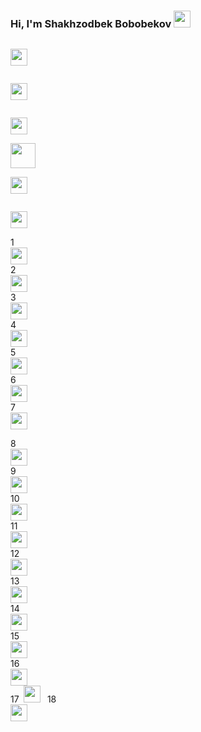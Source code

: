 ### Hi, I'm Shakhzodbek Bobobekov <img src="https://media.giphy.com/media/hvRJCLFzcasrR4ia7z/giphy.gif" width="27px" >
<code> <img src="https://www.freepnglogos.com/uploads/html5-logo-png/html5-logo-html-logo-10.png" width="27px" > </code>

<code> <img src="https://www.yolearnonline.com/img/css.png" width="27px" border-radius="50px"  > </code>


<code> <img src="https://sass-lang.com/assets/img/styleguide/white-e44bed0d.png" width="27px" border-radius="100px"  > </code>
<code> <img src="https://hminteractive.io/wp-content/uploads/2016/02/Boostrap-Logo.png" width="40px" > </code>
<code> <img src="https://icons-for-free.com/download-icon-bxl+bootstrap-1325051931304956666_512.png" width="27px" > </code>

<code> <img src="https://iconape.com/wp-content/png_logo_vector/javascript.png" width="27px" > </code>

1<code> <img src="https://cdn.iconscout.com/icon/premium/png-256-thumb/javascript-22-625241.png" width="27px" > </code>
2<code> <img src="https://www.blockknowledge.co/wp-content/uploads/2021/05/Js.png" width="27px" > </code>
3<code> <img src="https://img.icons8.com/ios-filled/500/javascript-logo.png" width="27px" > </code>
4<code> <img src="https://icon-library.com/images/javascript-icon-png/javascript-icon-png-15.jpg" width="27px" > </code>
5<code> <img src="https://cdn-icons-png.flaticon.com/512/460/460771.png?w=360" width="27px" > </code>
6<code> <img src="https://adwebsoft.com/images/Skils/file-formats.png" width="27px" > </code>
7<code> <img src="https://friconix.com/png/fi-snsuxx-js.png" width="27px" border-radius="50px" > </code>

8<code> <img src="https://cdn.freebiesupply.com/logos/large/2x/react-1-logo-black-and-white.png" width="27px" > </code>
9<code> <img src="https://www.kindpng.com/picc/m/269-2691611_atoms-react-logo-high-svg-hd-png-download.png" width="27px" > </code>
10<code> <img src="https://brandslogos.com/wp-content/uploads/images/large/react-logo.png" width="27px" > </code>
11<code> <img src="https://devstickers.com/assets/img/pro/uhro.png" width="27px" > </code>
12<code> <img src="https://i.pinimg.com/originals/f3/47/70/f34770503b90f26ea389f557500ff825.png" width="27px" > </code>
13<code> <img src="https://jedai.az/assets/images/reactlogo.png" width="27px" > </code>
14<code> <img src="https://brandslogos.com/wp-content/uploads/images/large/react-logo.png" width="27px" > </code>
15<code> <img src="https://cdn.freebiesupply.com/logos/thumbs/2x/react-logo.png" width="27px" > </code>
16<code> <img src="https://cdn4.iconfinder.com/data/icons/logos-3/600/React.js_logo-512.png" width="27px" > </code>
17<code> <img src="" width="27px" > </code>
18<code> <img src="" width="27px" > </code>

